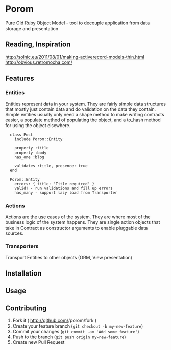 # Porom

Pure Old Ruby Object Model - tool to decouple application from data storage and presentation

## Reading, Inspiration

http://solnic.eu/2011/08/01/making-activerecord-models-thin.html
http://obvious.retromocha.com/

## Features

### Entities

Entities represent data in your system. They are fairly simple data structures that mostly just contain data and do validation on the data they contain. Simple entities usually only need a shape method to make writing contracts easier, a populate method of populating the object, and a to_hash method for using the object elsewhere.

```
  class Post
    include Porom::Entity

    property :title
    property :body
    has_one :blog

    validates :title, presence: true
  end

  Porom::Entity
    errors: { title: 'Title required' }
    valid? - run validations and fill up errors
    has_many - support lazy load from Transporter
```

### Actions

Actions are the use cases of the system. They are where most of the business logic of the system happens. They are single action objects that take in Contract as constructor arguments to enable pluggable data sources.

### Transporters

Transport Entities to other objects (ORM, View presentation)


## Installation

## Usage

## Contributing

1. Fork it ( http://github.com/<my-github-username>/porom/fork )
2. Create your feature branch (`git checkout -b my-new-feature`)
3. Commit your changes (`git commit -am 'Add some feature'`)
4. Push to the branch (`git push origin my-new-feature`)
5. Create new Pull Request
